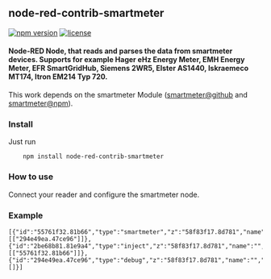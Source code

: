 ## node-red-contrib-smartmeter
[![npm version](https://badge.fury.io/js/node-red-contrib-smartmeter.svg)](https://badge.fury.io/js/node-red-contrib-smartmeter)
[![license](https://img.shields.io/github/license/mashape/apistatus.svg)](https://github.com/coolchip/node-red-contrib-smartmeter)

#### Node-RED Node, that reads and parses the data from smartmeter devices. Supports for example Hager eHz Energy Meter, EMH Energy Meter, EFR SmartGridHub, Siemens 2WR5, Elster AS1440, Iskraemeco MT174, Itron EM214 Typ 720.

This work depends on the smartmeter Module ([smartmeter@github](https://github.com/Apollon77/smartmeter-obis) and [smartmeter@npm](https://www.npmjs.com/package/smartmeter-obis)).

### Install
Just run
```
    npm install node-red-contrib-smartmeter
```

### How to use
Connect your reader and configure the smartmeter node.

### Example
```text
[{"id":"55761f32.81b66","type":"smartmeter","z":"58f83f17.8d781","name":"","ip":"192.168.0.20","port":"8888","x":460,"y":400,"wires":[["294e49ea.47ce96"]]},{"id":"2be68b81.81e9a4","type":"inject","z":"58f83f17.8d781","name":"","topic":"","payload":"","payloadType":"date","repeat":"","crontab":"","once":false,"x":260,"y":400,"wires":[["55761f32.81b66"]]},{"id":"294e49ea.47ce96","type":"debug","z":"58f83f17.8d781","name":"","active":true,"console":"false","complete":"false","x":670,"y":400,"wires":[]}]
```
